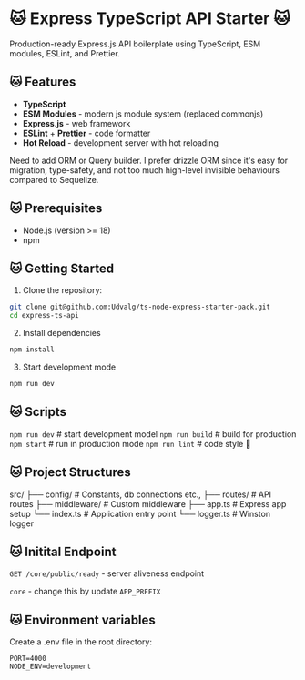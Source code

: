 # 🐱 Express TypeScript API Starter 🐱

Production-ready Express.js API boilerplate using TypeScript, ESM modules, ESLint, and Prettier.

## 🐱 Features

- **TypeScript**
- **ESM Modules** - modern js module system (replaced commonjs)
- **Express.js** - web framework
- **ESLint** + **Prettier** - code formatter
- **Hot Reload** - development server with hot reloading

Need to add ORM or Query builder. I prefer drizzle ORM since it's easy for migration, type-safety, and not too much high-level invisible behaviours compared to Sequelize.

## 🐱 Prerequisites

- Node.js (version >= 18)
- npm

## 🐱 Getting Started

1. Clone the repository:

```bash
git clone git@github.com:Udvalg/ts-node-express-starter-pack.git
cd express-ts-api
```

2. Install dependencies

```bash
npm install
```

3. Start development mode

```bash
npm run dev
```

## 🐱 Scripts

`npm run dev` # start development model
`npm run build` # build for production
`npm start` # run in production mode
`npm run lint` # code style 🎨

## 🐱 Project Structures

src/
├── config/ # Constants, db connections etc.,
├── routes/ # API routes
├── middleware/ # Custom middleware
├── app.ts # Express app setup
└── index.ts # Application entry point
└── logger.ts # Winston logger

## 🐱 Initital Endpoint

`GET /core/public/ready` - server aliveness endpoint

`core` - change this by update `APP_PREFIX`

## 🐱 Environment variables

Create a .env file in the root directory:

```
PORT=4000
NODE_ENV=development
```
